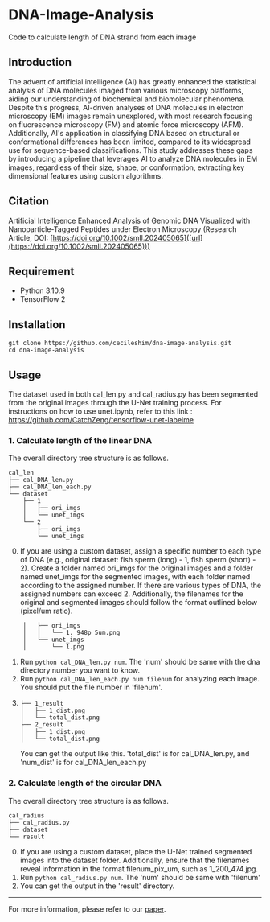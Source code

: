 # DNA-Image-Analysis


Code to calculate length of DNA strand from each image


## Introduction
The advent of artificial intelligence (AI) has greatly enhanced the statistical analysis of DNA molecules imaged from various microscopy platforms, aiding our understanding of biochemical and biomolecular phenomena. Despite this progress, AI-driven analyses of DNA molecules in electron microscopy (EM) images remain unexplored, with most research focusing on fluorescence microscopy (FM) and atomic force microscopy (AFM). Additionally, AI's application in classifying DNA based on structural or conformational differences has been limited, compared to its widespread use for sequence-based classifications. This study addresses these gaps by introducing a pipeline that leverages AI to analyze DNA molecules in EM images, regardless of their size, shape, or conformation, extracting key dimensional features using custom algorithms.


## Citation
Artificial Intelligence Enhanced Analysis of Genomic DNA Visualized with Nanoparticle-Tagged Peptides under Electron Microscopy (Research Article, DOI: [https://doi.org/10.1002/smll.202405065]([url](https://doi.org/10.1002/smll.202405065)))


## Requirement
+ Python 3.10.9
+ TensorFlow 2


## Installation
```
git clone https://github.com/cecileshim/dna-image-analysis.git
cd dna-image-analysis
```

## Usage
The dataset used in both cal_len.py and cal_radius.py has been segmented from the original images through the U-Net training process. For instructions on how to use unet.ipynb, refer to this link : <https://github.com/CatchZeng/tensorflow-unet-labelme>


### 1. Calculate length of the linear DNA
The overall directory tree structure is as follows.
```
cal_len
├── cal_DNA_len.py
├── cal_DNA_len_each.py
└── dataset
    ├── 1
    │   ├── ori_imgs
    │   └── unet_imgs
    └── 2
        ├── ori_imgs
        └── unet_imgs
```
0. If you are using a custom dataset, assign a specific number to each type of DNA (e.g., original dataset: fish sperm (long) - 1, fish sperm (short) - 2). Create a folder named ori_imgs for the original images and a folder named unet_imgs for the segmented images, with each folder named according to the assigned number. If there are various types of DNA, the assigned numbers can exceed 2. Additionally, the filenames for the original and segmented images should follow the format outlined below (pixel/um ratio).
```
    │   ├── ori_imgs
    │   │   └── 1. 948p 5um.png
    │   └── unet_imgs
    │       └── 1.png
```
1. Run `python cal_DNA_len.py num`. The 'num' should be same with the dna directory number you want to know.
2. Run `python cal_DNA_len_each.py num filenum` for analyzing each image. You should put the file number in 'filenum'.
3. ```
   ├── 1_result
   │   ├── 1_dist.png
   │   └── total_dist.png
   ├── 2_result
   │   ├── 1_dist.png
   │   └── total_dist.png
   ```
   You can get the output like this. 'total_dist' is for cal_DNA_len.py, and 'num_dist' is for cal_DNA_len_each.py


### 2. Calculate length of the circular DNA
The overall directory tree structure is as follows.
```
cal_radius
├── cal_radius.py
├── dataset
└── result
```
0. If you are using a custom dataset, place the U-Net trained segmented images into the dataset folder. Additionally, ensure that the filenames reveal information in the format filenum_pix_um, such as 1_200_474.jpg.
1. Run `python cal_radius.py num`. The 'num' should be same with 'filenum'
2. You can get the output in the 'result' directory.


---


For more information, please refer to our [paper]([url](https://doi.org/10.1002/smll.202405065)).
